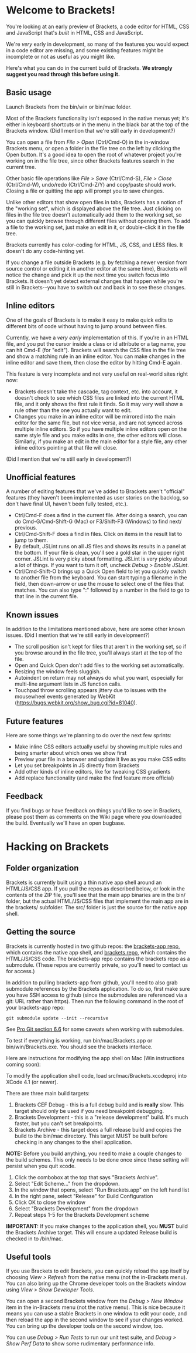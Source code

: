 Welcome to Brackets!
====================

You're looking at an early preview of Brackets, a code editor for HTML, CSS 
and JavaScript that's *built* in HTML, CSS and JavaScript. 

We're *very* early in development, so many of the features you would
expect in a code editor are missing, and some existing features might be
incomplete or not as useful as you might like.

Here's what you can do in the current build of Brackets. **We strongly
suggest you read through this before using it.**

Basic usage
-----------

Launch Brackets from the bin/win or bin/mac folder.

Most of the Brackets functionality isn't exposed in the native menus yet;
it's either in keyboard shortcuts or in the menu in the black bar at the top
of the Brackets window. (Did I mention that we're still early in development?)

You can open a file from *File > Open* (Ctrl/Cmd-O) in the in-window Brackets 
menu, or open a folder in the file tree on the left by clicking the Open button. 
It's a good idea to open the root of whatever project you're working on in the 
file tree, since other Brackets features search in the current tree.

Other basic file operations like *File > Save* (Ctrl/Cmd-S), *File > Close*
(Ctrl/Cmd-W), undo/redo (Ctrl/Cmd-Z/Y) and copy/paste should work. Closing a 
file or quitting the app will prompt you to save changes.

Unlike other editors that show open files in tabs, Brackets has a notion of 
the "working set", which is displayed above the file tree. Just clicking on 
files in the file tree doesn't automatically add them to the working set, 
so you can quickly browse through different files without opening them. To 
add a file to the working set, just make an edit in it, or double-click it 
in the file tree.

Brackets currently has color-coding for HTML, JS, CSS, and LESS files. It
doesn't do any code-hinting yet.

If you change a file outside Brackets (e.g. by fetching a newer version
from source control or editing it in another editor at the same time), Brackets
will notice the change and pick it up the next time you switch focus into
Brackets. It doesn't yet detect external changes that happen while you're
still in Brackets--you have to switch out and back in to see these changes.

Inline editors
--------------

One of the goals of Brackets is to make it easy to make quick edits to
different bits of code without having to jump around between files.

Currently, we have a *very early* implementation of this. If you're in an HTML
file, and you put the cursor inside a class or id attribute or a tag name,
you can hit Cmd-E (for "edit"). Brackets will search the CSS files in the file 
tree and show a matching rule in an inline editor. You can make changes in the 
inline editor and save them, then close the editor by hitting Cmd-E again.

This feature is very incomplete and not very useful on real-world sites right now:

* Brackets doesn't take the cascade, tag context, etc. into account, it doesn't
  check to see which CSS files are linked into the current HTML file, and it only
  shows the first rule it finds. So it may very well show a rule other than the one 
  you actually want to edit.
* Changes you make in an inline editor will be mirrored into the main editor for
  the same file, but not vice versa, and are not synced across multiple inline
  editors. So if you have multiple inline editors open on the same style file
  and you make edits in one, the other editors will close. Similarly, if you make
  an edit in the main editor for a style file, any other inline editors pointing
  at that file will close.

(Did I mention that we're still early in development?)

Unofficial features
-------------------

A number of editing features that we've added to Brackets aren't "official"
features (they haven't been implemented as user stories on the backlog, so
don't have final UI, haven't been fully tested, etc.).

* Ctrl/Cmd-F does a find in the current file. After doing a search, you
  can do Cmd-G/Cmd-Shift-G (Mac) or F3/Shift-F3 (Windows) to find next/
  previous.
* Ctrl/Cmd-Shift-F does a find in files. Click on items in the result list
  to jump to them.
* By default, JSLint runs on all JS files and shows its results in a panel
  at the bottom. If your file is clean, you'll see a gold star in the upper
  right corner. JSLint is very picky about formatting. JSLint is very picky 
  about a lot of things. If you want to turn it off, uncheck *Debug > Enable
  JSLint*.
* Ctrl/Cmd-Shift-O brings up a Quick Open field to let you quickly switch
  to another file from the keyboard. You can start typing a filename in the 
  field, then down-arrow or use the mouse to select one of the files that 
  matches. You can also type ":" followed by a number in the field to go to 
  that line in the current file.

Known issues
------------

In addition to the limitations mentioned above, here are some other known
issues. (Did I mention that we're still early in development?)

* The scroll position isn't kept for files that aren't in the working set,
  so if you browse around in the file tree, you'll always start at the top
  of the file.
* Open and Quick Open don't add files to the working set automatically.
* Resizing the window feels sluggish.
* Autoindent on return may not always do what you want, especially for
  multi-line argument lists in JS function calls.
* Touchpad throw scrolling appears jittery due to issues with the mousewheel
  events generated by WebKit (https://bugs.webkit.org/show_bug.cgi?id=81040).

Future features
---------------

Here are some things we're planning to do over the next few sprints:

* Make inline CSS editors actually useful by showing multiple rules and
  being smarter about which ones we show first
* Preview your file in a browser and update it live as you make CSS edits
* Let you set breakpoints in JS directly from Brackets
* Add other kinds of inline editors, like for tweaking CSS gradients
* Add replace functionality (and make the find feature more official)

Feedback
--------

If you find bugs or have feedback on things you'd like to see in Brackets,
please post them as comments on the Wiki page where you downloaded the build.
Eventually we'll have an open bugbase.

Hacking on Brackets
===================

Folder organization
-------------------

Brackets is currently built using a thin native app shell around an HTML/JS/CSS
app. If you pull the repos as described below, or look in the contents of the ZIP
file, you'll see that the main app binaries are in the bin/ folder, but the
actual HTML/JS/CSS files that implement the main app are in the brackets/
subfolder. The src/ folder is just the source for the native app shell.

Getting the source
------------------

Brackets is currently hosted in two github repos: the 
[brackets-app repo](http://github.com/adobe/brackets-app), which contains
the native app shell, and [brackets repo](http://github.com/adobe/brackets), 
which contains the HTML/JS/CSS code. The brackets-app repo contains the brackets
repo as a submodule. (These repos are currently private, so you'll need to
contact us for access.)

In addition to pulling brackets-app from github, you'll need to also grab submodule
references by the Brackets application. To do so, first make sure you have SSH 
access to github (since the submodules are referenced via a git: URL rather than 
https). Then run the following command in the root of your brackets-app repo:

    git submodule update --init --recursive
    
See [Pro Git section 6.6](http://progit.org/book/ch6-6.html) for some caveats 
when working with submodules.

To test if everything is working, run bin/mac/Brackets.app or bin/win/Brackets.exe. 
You should see the brackets interface. 

Here are instructions for modifying the app shell on Mac (Win instructions coming
soon):

To modify the application shell code, load src/mac/Brackets.xcodeproj into 
XCode 4.1 (or newer). 

There are three main build targets: 

1. Brackets CEF Debug - this is a full debug build and is **really** slow. 
   This target should only be used if you need breakpoint debugging.
2. Brackets Development - this is a "release development" build. It's much 
   faster, but you can't set breakpoints.
3. Brackets Archive - this target does a full release build and copies the 
   build to the bin/mac directory. This target MUST be built before checking in any changes to the shell application.

**NOTE:** Before you build anything, you need to make a couple changes to the 
build schemes. This only needs to be done once since these setting will persist 
when you quit xcode.

1. Click the combobox at the top that says "Brackets Archive".
2. Select "Edit Scheme..." from the dropdown.
3. In the window that opens, select "Run Brackets.app" on the left hand list
4. In the right pane, select "Release" for Build Configuration
5. Click OK to close the window
6. Select "Brackets Development" from the dropdown
7. Repeat steps 1-5 for the Brackets Development scheme

**IMPORTANT:** If you make changes to the application shell, you **MUST** build 
the Brackets Archive target. This will ensure a updated Release build is checked 
in to /bin/mac.

Useful tools
------------

If you use Brackets to edit Brackets, you can quickly reload the app itself by 
choosing *View > Refresh* from the native menu (not the in-Brackets menu).
You can also bring up the Chrome developer tools on the Brackets window using
*View > Show Developer Tools*.

You can open a second Brackets window from the *Debug > New Window* item in
the in-Brackets menu (not the native menu). This is nice because it means you
can use a stable Brackets in one window to edit your code, and then reload the
app in the second window to see if your changes worked. You can bring up the
developer tools on the second window, too.

You can use *Debug > Run Tests* to run our unit test suite, and *Debug >
Show Perf Data* to show some rudimentary performance info.
